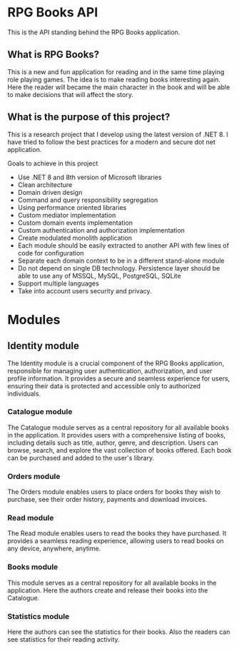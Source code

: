 # RPG Books API

This is the API standing behind the RPG Books application.

## What is RPG Books?

This is a new and fun application for reading and in the same time playing role playing games.
The idea is to make reading books interesting again. Here the reader will became the main character in the book
and will be able to make decisions that will affect the story.

## What is the purpose of this project?

This is a research project that I develop using the latest version of .NET 8.
I have tried to follow the best practices for a modern and secure dot net application. 

Goals to achieve in this project
* Use .NET 8 and 8th version of Microsoft libraries
* Clean architecture
* Domain driven design
* Command and query responsibility segregation
* Using performance oriented libraries
* Custom mediator implementation
* Custom domain events implementation
* Custom authentication and authorization implementation
* Create modulated monolith application
* Each module should be easily extracted to another API with few lines of  code for configuration
* Separate each domain context to be in a different stand-alone module
* Do not depend on single DB technology. Persistence layer should be able to use any of MSSQL, MySQL, PostgreSQL, SQLite
* Support multiple languages
* Take into account users security and privacy.

# Modules

## Identity module

The Identity module is a crucial component of the RPG Books application, responsible for managing user authentication, authorization, and user profile information.
It provides a secure and seamless experience for users, ensuring their data is protected and accessible only to authorized individuals.


### Catalogue module

The Catalogue module serves as a central repository for all available books in the application.
It provides users with a comprehensive listing of books, including details such as title, author, genre, and description.
Users can browse, search, and explore the vast collection of books offered. Each book can be purchased and added to the user's library.

### Orders module

The Orders module enables users to place orders for books they wish to purchase, see their order history, payments and download invoices.

### Read module

The Read module enables users to read the books they have purchased. It provides a seamless reading experience, allowing users to read books on any device, anywhere, anytime.

### Books module

This module serves as a central repository for all available books in the application. Here the authors create and release their books into the Catalogue.

### Statistics module
Here the authors can see the statistics for their books.
Also the readers can see statistics for their reading activity.




